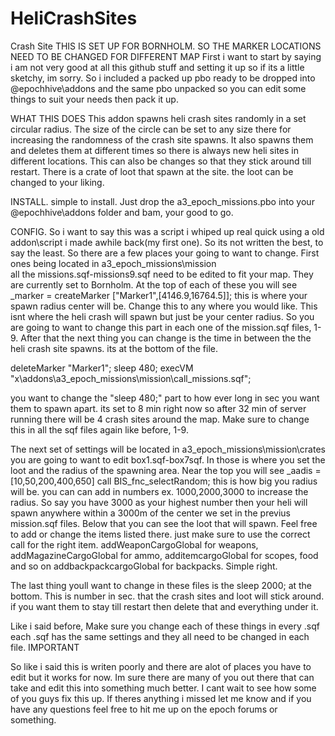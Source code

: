# HeliCrashSites
Crash Site
THIS IS SET UP FOR BORNHOLM. SO THE MARKER LOCATIONS NEED TO BE CHANGED FOR DIFFERENT MAP
First i want to start by saying i am not very good at all this github stuff and setting it up so if its a little sketchy, im sorry.
So i included a packed up pbo ready to be dropped into @epochhive\addons and the same pbo unpacked so you can edit some things to suit your needs
then pack it up.

WHAT THIS DOES
This addon spawns heli crash sites randomly in a set circular radius. The size of the circle can be set to any size there for increasing the 
randomness of the crash site spawns. It also spawns them and deletes them at different times so there is always new heli sites
in different locations. This can also be changes so that they stick around till restart. There is a crate of loot that spawn at the site.
the loot can be changed to your liking.

INSTALL.
simple to install. Just drop the a3_epoch_missions.pbo into your @epochhive\addons folder and bam, your good to go.

CONFIG.
So i want to say this was a script i whiped up real quick using a old addon\script i made awhile back(my first one). So its not written 
the best, to say the least. So there are a few places your going to want to change. First ones being located in a3_epoch_missions\mission\
all the missions.sqf-missions9.sqf need to be edited to fit your map. They are currently set to Bornholm. At the top of each of these you
will see _marker = createMarker ["Marker1",[4146.9,16764.5]];  this is where your spawn radius center will be. Change this to any
where you would like. This isnt where the heli crash will spawn but just be your center radius. So you are going to want to change this
part in each one of the mission.sqf files, 1-9. After that the next thing you can change is the time in between the the heli crash site spawns. 
its at the bottom of the file.

deleteMarker "Marker1"; 
sleep 480;
execVM "x\addons\a3_epoch_missions\mission\call_missions.sqf";

you want to change the "sleep 480;" part to how ever long in sec you want them to spawn apart. its set to 8 min right now so after 32 min 
of server running there will be 4 crash sites around the map.
Make sure to change this in all the sqf files again like before, 1-9.

The next set of settings will be located in a3_epoch_missions\mission\crates you are going to want to edit box1.sqf-box7sqf. 
In those is where you set the loot and the radius of the spawning area. Near the top you will see _aadis = [10,50,200,400,650] call BIS_fnc_selectRandom;
this is how big you radius will be. you can can add in numbers ex. 1000,2000,3000 to increase the radius. So say you have 3000 
as your highest number then your heli will spawn anywhere within a 3000m of the center we set in the previus mission.sqf files.
Below that you can see the loot that will spawn. Feel free to add or change the items listed there. just make sure to use the
correct call for the right item. addWeaponCargoGlobal for weapons, addMagazineCargoGlobal for ammo, additemcargoGlobal for scopes, food and so on
addbackpackcargoGlobal for backpacks. Simple right.

The last thing youll want to change in these files is the sleep 2000; at the bottom. This is number in sec. that the crash sites
and loot will stick around. if you want them to stay till restart then delete that and everything under it.

Like i said before, Make sure you change each of these things in every .sqf each .sqf has the same settings and they all need
to be changed in each file. IMPORTANT

So like i said this is writen poorly and there are alot of places you have to edit but it works for now. Im sure there are many of 
you out there that can take and edit this into something much better. I cant wait to see how some of you guys fix this up. If theres anything
i missed let me know and if you have any questions feel free to hit me up on the epoch forums or something.




